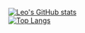 [![Leo's GitHub stats](https://github-readme-stats.vercel.app/api?username=Mttgo&show_icons=true&theme=dark&hide_border=true&icon_color=2f80ed&rankicon=percentile)](https://github.com/Mttgo/)
<br>
[![Top Langs](https://github-readme-stats.vercel.app/api/top-langs/?username=Mttgo&theme=dark&hide_border=true&layout=donut)](https://github.com/Mttgo/)
